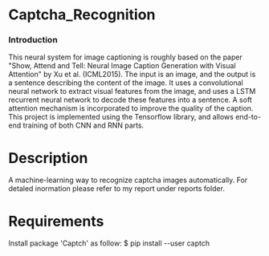 # Captcha_Recognition


### Introduction
This neural system for image captioning is roughly based on the paper "Show, Attend and Tell: Neural Image Caption Generation with Visual Attention" by Xu et al. (ICML2015). The input is an image, and the output is a sentence describing the content of the image. It uses a convolutional neural network to extract visual features from the image, and uses a LSTM recurrent neural network to decode these features into a sentence. A soft attention mechanism is incorporated to improve the quality of the caption. This project is implemented using the Tensorflow library, and allows end-to-end training of both CNN and RNN parts.


Description
============
A machine-learning way to recognize captcha images automatically.
For detaled inormation please refer to my report under reports folder.

Requirements
=============
Install package 'Captch' as follow:
       $ pip install --user captch



